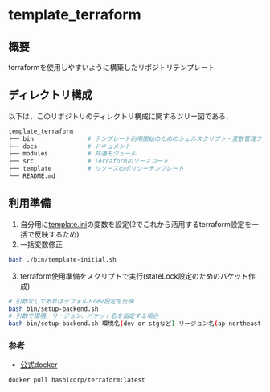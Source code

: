# template_terraform

## 概要

terraformを使用しやすいように構築したリポジトリテンプレート

## ディレクトリ構成

以下は，このリポジトリのディレクトリ構成に関するツリー図である．

```sh
template_terraform
├── bin               # テンプレート利用開始のためのシェルスクリプト・変数管理ファイル
├── docs              # ドキュメント
├── modules           # 共通モジュール
├── src               # Terraformのソースコード
├── template          # リソースのポリシーテンプレート
└── README.md
```

## 利用準備

1. 自分用に[template.ini](bin/template.ini)の変数を設定(2でこれから活用するterraform設定を一括で反映するため)
2. 一括変数修正

```sh
bash ./bin/template-initial.sh
```

3. terraform使用準備をスクリプトで実行(stateLock設定のためのバケット作成)

```sh
# 引数なしであればデフォルトdev設定を反映
bash bin/setup-backend.sh
# 引数で環境、リージョン、バケット名を指定する場合
bash bin/setup-backend.sh 環境名(dev or stgなど) リージョン名(ap-northeast-1など) terraformで使用するバケット名
```

### 参考

- [公式docker](https://hub.docker.com/r/hashicorp/terraform)

```sh
docker pull hashicorp/terraform:latest
```
